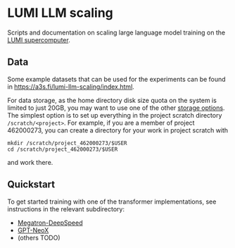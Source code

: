 # LUMI LLM scaling

Scripts and documentation on scaling large language model training on the [LUMI supercomputer](https://www.lumi-supercomputer.eu/).

## Data

Some example datasets that can be used for the experiments can be found
in <https://a3s.fi/lumi-llm-scaling/index.html>.

For data storage, as the home directory disk size quota on the system
is limited to just 20GB, you may want to use one of the other
[storage options](https://docs.lumi-supercomputer.eu/storage/).
The simplest option is to set up everything in the project
scratch directory `/scratch/<project>`. For example, if you are a
member of project 462000273, you can create a directory for your work
in project scratch with

```
mkdir /scratch/project_462000273/$USER
cd /scratch/project_462000273/$USER
```

and work there.

## Quickstart

To get started training with one of the transformer implementations, see
instructions in the relevant subdirectory:

* [Megatron-DeepSpeed](meg-ds)
* [GPT-NeoX](gpt-neox)
* (others TODO)
